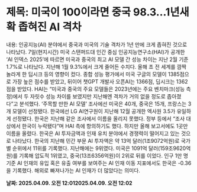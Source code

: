 # **제목: 미국이 100이라면 중국 98.3…1년새 확 좁혀진 AI 격차**

  내용: 인공지능(AI) 분야에서 중국과 미국의 기술 격차가 1년 만에 크게 좁혀진 것으로 나타났다.           7일(현지시간) 미국 스탠퍼드대 인간 중심 인공지능연구소(HAI)가 공개한 ‘AI 인덱스 2025’에 따르면 미국과 중국의 최고 AI 모델 간 성능 차이는 지난 2월 기준 1.7%로 나타났다. 지난해 1월 9.3%에서 크게 줄어든 수치다. 올해 초 전 세계를 깜짝 놀라게 한 딥시크 등의 영향이 컸다. 종합 성능 평가에서 미국 구글의 모델이 1385점으로 가장 높은 점수를 받았고, 뒤이어 챗GPT 개발사 오픈AI는 1366점, 딥시크는 1362점을 받았다. HAI는 “미국과 중국의 주요 모델들은 2023년에는 주요 벤치마크(성능 측정)에서 두 자릿수 성능 차이를 보였지만 지난해엔 격차가 거의 없을 정도로 좁아졌다”고 분석했다.           ‘주목할 만한 AI 모델’ 조사에선 미국은 40개, 중국은 15개, 프랑스는 3개 모델이 선정됐다. 한국에선 LG AI연구원이 지난해 12월 공개한 엑사원 3.5가 유일하게 선정됐다. 한국은 지난해 같은 조사에서 이름을 올리지 못했다. 정부 등에서 “조사 대상에서 한국이 누락됐다”며 HAI 측에 항의하기도 했다. 하지만 올해 보고서에도 1곳만 이름을 올렸다.           한국은 AI 투자금액과 인재 유치 분야에서 경쟁력이 떨어지고 있는 것으로 나타났다. 한국의 지난해 민간 부문 AI 투자액은 약 13억 달러(1조9072억원)로 국가별 순위에서 11위를 기록했다. 지난해에는 9위였다. 미국은 1091억 달러(159조9620억원)를 기록해 압도적 1위였고, 중국(13조6356억원)이 2위로 뒤를 이었다. 인구 1만 명 기준 AI 인재의 유입 혹은 유출 여부를 보여주는 AI 인재 이동 지표에서도 한국은 -0.36을 기록했다. 해외로 빠져나가는 AI 인재가 더 많았다는 의미다.

  **날짜: 2025.04.09. 오전 12:012025.04.09. 오전 12:02**